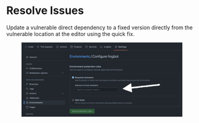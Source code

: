 # Resolve Issues

Update a vulnerable direct dependency to a fixed version directly from the vulnerable location at the editor using the quick fix.&#x20;

<figure><img src="../../../.gitbook/assets/image (6).png" alt=""><figcaption></figcaption></figure>
